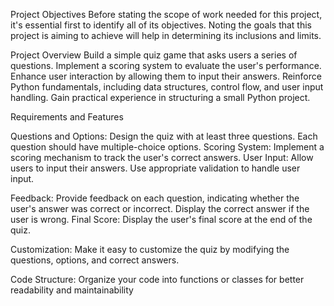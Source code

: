 Project Objectives
Before stating the scope of work needed for this project, it's essential first to identify all of its
objectives. Noting the goals that this project is aiming to achieve will help in determining its
inclusions and limits.

Project Overview
Build a simple quiz game that asks users a series of questions.
Implement a scoring system to evaluate the user's performance.
Enhance user interaction by allowing them to input their answers.
Reinforce Python fundamentals, including data structures, control flow, and user input
handling.
Gain practical experience in structuring a small Python project.

Requirements and Features

Questions and Options: Design the quiz with at least three questions. Each question should
have multiple-choice options.
Scoring System: Implement a scoring mechanism to track the user's correct answers.
User Input: Allow users to input their answers. Use appropriate validation to handle user
input.

Feedback: Provide feedback on each question, indicating whether the user's answer was
correct or incorrect. Display the correct answer if the user is wrong.
Final Score: Display the user's final score at the end of the quiz.

Customization: Make it easy to customize the quiz by modifying the questions, options, and
correct answers.

Code Structure: Organize your code into functions or classes for better readability and
maintainability
